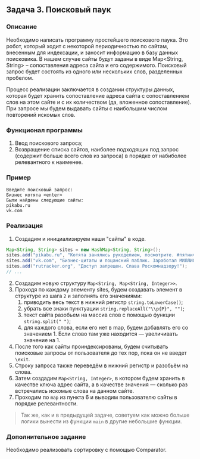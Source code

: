 ## Задача 3. Поисковый паук

### Описание
Необходимо написать программу простейшего поискового паука. Это робот, который ходит с некоторой периодичностью по сайтам, внесенным для индексации, и заносит информацию в базу данных поисковика.
В нашем случае сайты будут заданы в виде Map<String, String> – сопоставления адреса сайта и его содержимого. Поисковый запрос будет состоять из одного или нескольких слов, разделенных пробелом.

Процесс реализации заключается в создании структуры данных, которая будет хранить сопоставление адреса сайта с сопоставлением слов на этом сайте и с их количеством (да, вложенное сопоставление).
При запросе мы будем выдавать сайты с наибольшим числом повторений искомых слов.

### Функционал программы
1. Ввод поискового запроса;
2. Возвращение списка сайтов, наиболее подходящих под запрос (содержит больше  всего слов из запроса) в порядке от набиболее релевантного к наименее.

### Пример 
```
Введите поисковый запрос:
Бизнес котята <enter>
Были найдены следующие сайты:
pikabu.ru
vk.com
```

### Реализация
1. Создадим и инициализируем наши "сайты" в коде. 
```java 
Map<String, String> sites = new HashMap<String, String>();
sites.add("pikabu.ru", "Котята занялись рукоделием, посмотрите. #пятничное #моё #котята");
sites.add("vk.com", "Бизнес-цитаты и поцанский паблик. Заработал МИЛЛИОН за день в 16 лет.");
sites.add("rutracker.org", "Доступ запрещен. Слава Роскомнадзору!");
// ...
```
2. Создадим новую структуру `Map<String, Map<String, Integer>>`.
3. Проходя по каждому элементу sites, будем создавать элемент в структуре из шага `2` и заполнять его значениями: 
   1. приводить весь текст в нижний регистр `string.toLowerCase()`;
   2. убрать все знаки пунктуации `string.replaceAll("\\p{P}", "")`;
   3. текст сайта разобьем на массив слов с помощью функции `string.split(" ")`;
   4. для каждого слова, если его нет в map, будем добавлять его со значением 1. Если слово там уже находится — увеличивать значение на 1.
4. После того как сайты проиндексированы, будем считывать поисковые запросы от пользователя до тех пор, пока он не введет `\exit`.
5. Строку запроса также переведём в нижний регистр и разобьём на слова.
6. Затем создадим `Map<String, Integer>`, в котором будем хранить в качестве ключа адрес сайта, а в качестве значения — сколько раз встречались искомые слова на данном сайте.
7. Проходим по `map` из пункта 6 и выводим пользователю сайты в порядке релевантности.

> Так же, как и в предыдущей задаче, советуем как можно больше логики вынести из функции `main` в другие небольшие функции.

### Дополнительное задание
Необходимо реализовать сортировку с помощью Comparator.
